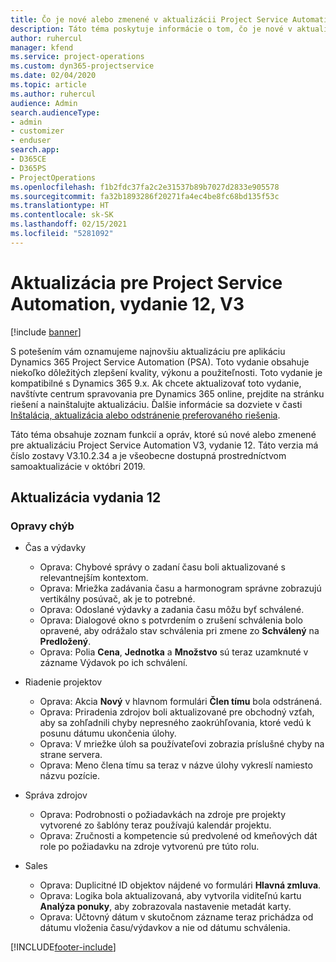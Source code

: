 ```yaml
---
title: Čo je nové alebo zmenené v aktualizácii Project Service Automation, vydanie 12, V3
description: Táto téma poskytuje informácie o tom, čo je nové v aktualizácii Project Service Automation, vydanie 12, V3.
author: ruhercul
manager: kfend
ms.service: project-operations
ms.custom: dyn365-projectservice
ms.date: 02/04/2020
ms.topic: article
ms.author: ruhercul
audience: Admin
search.audienceType:
- admin
- customizer
- enduser
search.app:
- D365CE
- D365PS
- ProjectOperations
ms.openlocfilehash: f1b2fdc37fa2c2e31537b89b7027d2833e905578
ms.sourcegitcommit: fa32b1893286f20271fa4ec4be8fc68bd135f53c
ms.translationtype: HT
ms.contentlocale: sk-SK
ms.lasthandoff: 02/15/2021
ms.locfileid: "5281092"
---
```

# <a name="project-service-automation-update-release-12-v3"></a>Aktualizácia pre Project Service Automation, vydanie 12, V3

[!include [banner](../includes/psa-now-project-operations.md)]

S potešením vám oznamujeme najnovšiu aktualizáciu pre aplikáciu Dynamics 365 Project Service Automation (PSA). Toto vydanie obsahuje niekoľko dôležitých zlepšení kvality, výkonu a použiteľnosti. Toto vydanie je kompatibilné s Dynamics 365 9.x. Ak chcete aktualizovať toto vydanie, navštívte centrum spravovania pre Dynamics 365 online, prejdite na stránku riešení a nainštalujte aktualizáciu. Ďalšie informácie sa dozviete v časti [Inštalácia, aktualizácia alebo odstránenie preferovaného riešenia](https://docs.microsoft.com/power-platform/admin/install-remove-preferred-solution).

Táto téma obsahuje zoznam funkcií a opráv, ktoré sú nové alebo zmenené pre aktualizáciu Project Service Automation V3, vydanie 12. Táto verzia má číslo zostavy V3.10.2.34 a je všeobecne dostupná prostredníctvom samoaktualizácie v októbri 2019.

## <a name="update-release-12"></a>Aktualizácia vydania 12

### <a name="bug-fixes"></a>Opravy chýb

- Čas a výdavky

    - Oprava: Chybové správy o zadaní času boli aktualizované s relevantnejším kontextom.
    - Oprava: Mriežka zadávania času a harmonogram správne zobrazujú vertikálny posúvač, ak je to potrebné.
    - Oprava: Odoslané výdavky a zadania času môžu byť schválené.
    - Oprava: Dialogové okno s potvrdením o zrušení schválenia bolo opravené, aby odrážalo stav schválenia pri zmene zo **Schválený** na **Predložený**.
    - Oprava: Polia **Cena**, **Jednotka** a **Množstvo** sú teraz uzamknuté v zázname Výdavok po ich schválení.

- Riadenie projektov

    - Oprava: Akcia **Nový** v hlavnom formulári **Člen tímu** bola odstránená.
    - Oprava: Priradenia zdrojov boli aktualizované pre obchodný vzťah, aby sa zohľadnili chyby nepresného zaokrúhľovania, ktoré vedú k posunu dátumu ukončenia úlohy.
    - Oprava: V mriežke úloh sa používateľovi zobrazia príslušné chyby na strane servera.
    - Oprava: Meno člena tímu sa teraz v názve úlohy vykreslí namiesto názvu pozície.

- Správa zdrojov

    - Oprava: Podrobnosti o požiadavkách na zdroje pre projekty vytvorené zo šablóny teraz používajú kalendár projektu.
    - Oprava: Zručnosti a kompetencie sú predvolené od kmeňových dát role po požiadavku na zdroje vytvorenú pre túto rolu.

- Sales

    - Oprava: Duplicitné ID objektov nájdené vo formulári **Hlavná zmluva**.
    - Oprava: Logika bola aktualizovaná, aby vytvorila viditeľnú kartu **Analýza ponuky**, aby zobrazovala nastavenie metadát karty.
    - Oprava: Účtovný dátum v skutočnom zázname teraz prichádza od dátumu vloženia času/výdavkov a nie od dátumu schválenia.


[!INCLUDE[footer-include](../includes/footer-banner.md)]